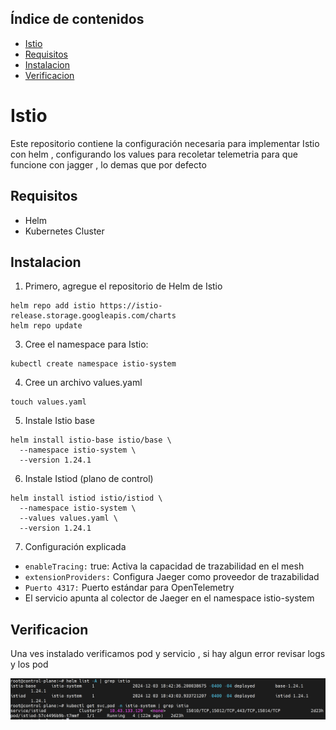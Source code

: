 ## Índice de contenidos
* [Istio ](#item1)
* [Requisitos](#item2)
* [Instalacion](#item3)
* [Verificacion](#item4)

<a name="item1"></a>
# Istio 

Este repositorio contiene la configuración necesaria para implementar Istio con helm , configurando los values para recoletar telemetria para que funcione con jagger , lo demas que por defecto

<a name="item1"></a>
## Requisitos

- Helm
- Kubernetes Cluster

<a name="item1"></a>
## Instalacion

1. Primero, agregue el repositorio de Helm de Istio
```
helm repo add istio https://istio-release.storage.googleapis.com/charts
helm repo update
```
3. Cree el namespace para Istio:
```
kubectl create namespace istio-system
```
4. Cree un archivo values.yaml
```
touch values.yaml
```
5. Instale Istio base
```
helm install istio-base istio/base \
  --namespace istio-system \
  --version 1.24.1
```
6. Instale Istiod (plano de control)
```
helm install istiod istio/istiod \
  --namespace istio-system \
  --values values.yaml \
  --version 1.24.1
```
7. Configuración explicada

- `enableTracing:` true: Activa la capacidad de trazabilidad en el mesh
- `extensionProviders:` Configura Jaeger como proveedor de trazabilidad
- `Puerto 4317:` Puerto estándar para OpenTelemetry
- El servicio apunta al colector de Jaeger en el namespace istio-system

## Verificacion

Una ves instalado verificamos pod y servicio , si hay algun error revisar logs y los pod

![istio-1](https://github.com/Andherson333333/robot-shop/blob/master/image/robot-shop-istio-2.png)









